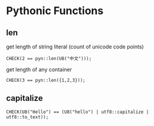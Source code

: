 # Pythonic Functions

## len

get length of string literal (count of unicode code points)
```
CHECK(2 == pyn::len(U8("中文")));
```

get length of any container
```
CHECK(3 == pyn::len({1,2,3}));
```

## capitalize

```
CHECK(U8("Hello") == (U8("hello") | utf8::capitalize | utf8::to_text));
```